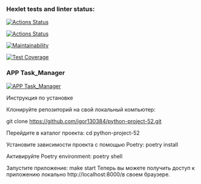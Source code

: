 ### Hexlet tests and linter status:
[![Actions Status](https://github.com/igor130384/python-project-52/actions/workflows/hexlet-check.yml/badge.svg)](https://github.com/igor130384/python-project-52/actions)

[![Actions Status](https://github.com/igor130384/python-project-52/actions/workflows/test.yml/badge.svg)](https://github.com/igor130384/python-project-52/actions)

[![Maintainability](https://api.codeclimate.com/v1/badges/82b87728948959f41078/maintainability)](https://codeclimate.com/github/igor130384/python-project-52/maintainability)

[![Test Coverage](https://api.codeclimate.com/v1/badges/82b87728948959f41078/test_coverage)](https://codeclimate.com/github/igor130384/python-project-52/test_coverage)

### APP Task_Manager
[![APP Task_Manager](https://task-manager-7ihp.onrender.com)](https://task-manager-7ihp.onrender.com)

Инструкция по установке

Клонируйте репозиторий на свой локальный компьютер:

git clone https://github.com/igor130384/python-project-52.git

Перейдите в каталог проекта:
cd python-project-52

Установите зависимости проекта с помощью Poetry:
poetry install

Активируйте Poetry environment:
poetry shell

Запустите приложение:
make start
Теперь вы можете получить доступ к приложению локально http://localhost:8000/в своем браузере.